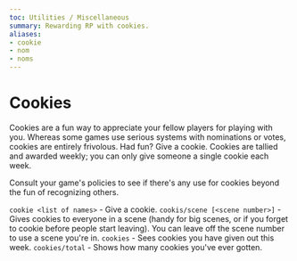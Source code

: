 ```yaml
---
toc: Utilities / Miscellaneous
summary: Rewarding RP with cookies.
aliases:
- cookie
- nom
- noms
---
```

# Cookies

Cookies are a fun way to appreciate your fellow players for playing with you.  Whereas some games use serious systems with nominations or votes, cookies are entirely frivolous.  Had fun?  Give a cookie.  Cookies are tallied and awarded weekly; you can only give someone a single cookie each week. 

Consult your game's policies to see if there's any use for cookies beyond the fun of recognizing others.

`cookie <list of names>` - Give a cookie.
`cookis/scene [<scene number>]` - Gives cookies to everyone in a scene (handy for big scenes, or if you forget to cookie before people start leaving).  You can leave off the scene number to use a scene you're in.
`cookies` - Sees cookies you have given out this week.
`cookies/total` - Shows how many cookies you've ever gotten.
